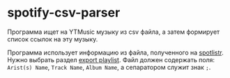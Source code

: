 # spotify-csv-parser

Программа ищет на YTMusic музыку из csv файла, а затем формирует список ссылок на эту музыку.

Программа использует информацию из файла, полученного на [spotlistr](https://www.spotlistr.com/). Нужно выбрать раздел [export playlist](https://www.spotlistr.com/export/spotify-playlist). Файл должен содержать поля: `Arist(s) Name`, `Track Name`, `Album Name`, а сепаратором служит знак `;`.